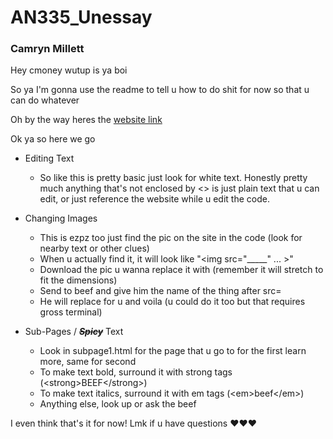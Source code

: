 # AN335_Unessay
### Camryn Millett

Hey cmoney wutup is ya boi

So ya I'm gonna use the readme to tell u how to do shit for now so that u can do whatever

Oh by the way heres the [website link](https://cmillett04.github.io/AN335_Unessay/)

Ok ya so here we go

* Editing Text
	- So like this is pretty basic just look for white text. Honestly pretty much anything that's not enclosed by <> is just plain text that u can edit, or just reference the website while u edit the code.

* Changing Images       
	- This is ezpz too just find the pic on the site in the code (look for nearby text or other clues)
	- When u actually find it, it will look like "<img src="_____" ... >"
	- Download the pic u wanna replace it with (remember it will stretch to fit the dimensions)
	- Send to beef and give him the name of the thing after src=
	- He will replace for u and voila (u could do it too but that requires gross terminal)

* Sub-Pages / ~~__*Spicy*__~~ Text
	- Look in subpage1.html for the page that u go to for the first learn more, same for second
	- To make text bold, surround it with strong tags (\<strong\>BEEF\<\/strong\>)
	- To make text italics, surround it with em tags (\<em\>beef\<\/em\>)
	- Anything else, look up or ask the beef

I even think that's it for now! Lmk if u have questions :heart::heart::heart:
